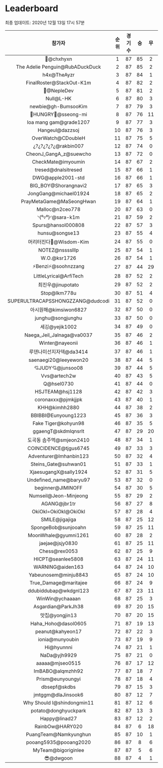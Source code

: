 # Leaderboard
최종 업데이트: 2020년 12월 13일 17시 57분




| 참가자 | 순위 | 경기수 | 승 | 무 | 패 | 승점 |
|:---:|:---:|:---:|:---:|:---:|:---:|:---:|
| 👑@chxhyxn | 1 | 87 | 85 | 2 | 0 | 257 |
| The Adelie Penguin@RubADuckDuck | 2 | 87 | 85 | 2 | 0 | 257 |
| h4x@TheAyzr | 3 | 87 | 84 | 1 | 2 | 253 |
| FinalRoster@StackOut-K1m | 4 | 87 | 82 | 2 | 3 | 248 |
| 🥈@NepleDev | 5 | 87 | 81 | 2 | 4 | 245 |
| Null@L-HK | 6 | 87 | 80 | 3 | 4 | 243 |
| newbie@gh-BumsooKim | 7 | 87 | 79 | 3 | 5 | 240 |
| 🍗HUNGRY🍗@sseong-mi | 8 | 87 | 76 | 11 | 0 | 239 |
| loa mang gam@grade1207 | 9 | 87 | 77 | 3 | 7 | 234 |
| Hangeul@dazzsoj | 10 | 87 | 76 | 3 | 8 | 231 |
| OverWatch@CDoubleH | 11 | 87 | 75 | 5 | 7 | 230 |
| ¿?¿?¿?¿?¿@rakbin007 | 12 | 87 | 74 | 0 | 13 | 222 |
| CheonJ_GangA_z@suewcho | 13 | 87 | 72 | 0 | 15 | 216 |
| CheckMate@imyoumin | 14 | 87 | 67 | 2 | 18 | 203 |
| tresed@dnalsitresed | 15 | 87 | 66 | 1 | 20 | 199 |
| DWG@apple2001-std | 16 | 87 | 66 | 1 | 20 | 199 |
| BIG_BOY@Shorangnavi2 | 17 | 87 | 65 | 3 | 19 | 198 |
| JongGang@michael01924 | 18 | 87 | 65 | 2 | 20 | 197 |
| PrayMetaGame@MaSeongHwan | 19 | 87 | 64 | 1 | 22 | 193 |
| Malloc@n2ceo778 | 20 | 87 | 63 | 0 | 24 | 189 |
| ◝(⁰▿⁰)◜@sara-k1m | 21 | 87 | 59 | 2 | 26 | 179 |
| Spurs@hansol000808 | 22 | 87 | 57 | 3 | 27 | 174 |
| hunsu@songse13 | 23 | 87 | 55 | 4 | 28 | 169 |
| 머리터진다🤯@Wisdom-Kim | 24 | 87 | 55 | 0 | 32 | 165 |
| NOTEZ@nsssslllp | 25 | 87 | 54 | 1 | 32 | 163 |
| W.O.@ksr1726 | 26 | 87 | 54 | 1 | 32 | 163 |
| ⚡Benzi⚡@soohnzzang | 27 | 87 | 44 | 29 | 14 | 161 |
| LittleLyrical@ArfiTech | 28 | 87 | 52 | 2 | 33 | 158 |
| 최진우@jinupotato | 29 | 87 | 52 | 2 | 33 | 158 |
| Stop@lkm778u | 30 | 87 | 51 | 4 | 32 | 157 |
| SUPERULTRACAPSSHONGZZANG@dudcodi | 31 | 87 | 52 | 0 | 35 | 156 |
| 아시원해@kimsiwon6827 | 32 | 87 | 50 | 0 | 37 | 150 |
| junghu@songjunghu | 33 | 87 | 50 | 0 | 37 | 150 |
| 세깅@yejik1002 | 34 | 87 | 49 | 0 | 38 | 147 |
| Naega_Jeil_Jalnaga@va0037 | 35 | 87 | 46 | 2 | 39 | 140 |
| Winter@nayeonii | 36 | 87 | 46 | 1 | 40 | 139 |
| 루덴나미선지자덱@da3414 | 37 | 87 | 46 | 1 | 40 | 139 |
| saenaegi20@leeyewon20 | 38 | 87 | 44 | 5 | 38 | 137 |
| 💘JUDY💘@junsoo08 | 39 | 87 | 44 | 5 | 38 | 137 |
| Vvs@artech2w | 40 | 87 | 43 | 5 | 39 | 134 |
| Q@hsel0730 | 41 | 87 | 44 | 0 | 43 | 132 |
| HSJTEAM@hsj1128 | 42 | 87 | 42 | 3 | 42 | 129 |
| coronaxxx@pjmkjjpk | 43 | 87 | 40 | 1 | 46 | 121 |
| KHH@kimhh2880 | 44 | 87 | 38 | 2 | 47 | 116 |
| BBIBBI@Eunyoung1223 | 45 | 87 | 36 | 3 | 48 | 111 |
| Fake Tiger@kohyun98 | 46 | 87 | 35 | 5 | 47 | 110 |
| ggaengT@skdmlqnsrlt | 47 | 87 | 29 | 20 | 38 | 107 |
| 도곡동 솜주먹@smjeon2410 | 48 | 87 | 34 | 1 | 52 | 103 |
| COINCIDENCE@tjgus6745 | 49 | 87 | 33 | 3 | 51 | 102 |
| Adventurer@Imhanbin123 | 50 | 87 | 32 | 4 | 51 | 100 |
| Steins_Gate@suhwan01 | 51 | 87 | 33 | 1 | 53 | 100 |
| XjaesugangX@sally1924 | 52 | 87 | 31 | 5 | 51 | 98 |
| Undefined_name@baryu97 | 53 | 87 | 32 | 0 | 55 | 96 |
| beginner@JIMINOFF | 54 | 87 | 30 | 5 | 52 | 95 |
| Numseil@Jeon-Minjeong | 55 | 87 | 29 | 2 | 56 | 89 |
| AGANG@jbr1tr | 56 | 87 | 27 | 8 | 52 | 89 |
| OkiOkl=OkiOkl@OkiOkl | 57 | 87 | 28 | 4 | 55 | 88 |
| SMILE@jigajiga | 58 | 87 | 25 | 12 | 50 | 87 |
| SpongeBob@sunjooahn | 59 | 87 | 25 | 11 | 51 | 86 |
| MoonWhale@gyumni1261 | 60 | 87 | 28 | 2 | 57 | 86 |
| jaejae@jsjy0830 | 61 | 87 | 25 | 11 | 51 | 86 |
| Chess@rex0053 | 62 | 87 | 25 | 9 | 53 | 84 |
| HICPT@seanlee5808 | 63 | 87 | 24 | 11 | 52 | 83 |
| WARNING@aiden163 | 64 | 87 | 24 | 10 | 53 | 82 |
| Yabeunosem@minju8843 | 65 | 87 | 24 | 10 | 53 | 82 |
| True_Damage@maritajee | 66 | 87 | 24 | 9 | 54 | 81 |
| ddubiddubap@wkdgnl123 | 67 | 87 | 23 | 11 | 53 | 80 |
| WinWin@ychaaaan | 68 | 87 | 25 | 3 | 59 | 78 |
| Asgardian@ParkJh38 | 69 | 87 | 20 | 15 | 52 | 75 |
| 맛집@yongjin13 | 70 | 87 | 20 | 15 | 52 | 75 |
| Haha_Hoho@dasol0605 | 71 | 87 | 19 | 13 | 55 | 70 |
| peanut@kahyeon17 | 72 | 87 | 22 | 3 | 62 | 69 |
| ionia@munyoubin | 73 | 87 | 19 | 9 | 59 | 66 |
| Hi@hyunnni | 74 | 87 | 21 | 1 | 65 | 64 |
| NaDa@yjh9929 | 75 | 87 | 21 | 0 | 66 | 63 |
| aaaaa@mjseo0515 | 76 | 87 | 17 | 12 | 58 | 63 |
| ImBABO@alqmzhh92 | 77 | 87 | 18 | 7 | 62 | 61 |
| Prism@eunyoungyi | 78 | 87 | 18 | 4 | 65 | 58 |
| dbsepf@skdbs | 79 | 87 | 15 | 3 | 69 | 48 |
| jmtggm@dlaJinsook6 | 80 | 87 | 12 | 7 | 68 | 43 |
| Why Should I@shindongmin11 | 81 | 87 | 12 | 6 | 69 | 42 |
| potato@donghyuckpark | 82 | 87 | 13 | 3 | 71 | 42 |
| Happy@linad27 | 83 | 87 | 12 | 2 | 73 | 38 |
| RainbOw@HARY020 | 84 | 87 | 6 | 18 | 63 | 36 |
| PuangTeam@Namkyunghun | 85 | 87 | 10 | 1 | 76 | 31 |
| pooang5935@pooang2020 | 86 | 87 | 8 | 6 | 73 | 30 |
| MyTeam@bigoriginlee | 87 | 87 | 5 | 6 | 76 | 21 |
| 😎@dwgoon | 88 | 87 | 4 | 1 | 82 | 13 |